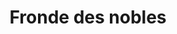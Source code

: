 ﻿---
title: "Fronde des nobles"
permalink: periodes_770.html
layout: periode
dataInici: 1650
dataFi: 1653
sidebar: periodes
pares:
  - id: 768
    title: "Fronde"
    dataInici: "(1648)"
    dataFi: "(1659)"

fills:
  - id: 771
    title: "Batalla de Rethel"
    dataInici: "(1650-12-15)"

jocsPrincipals:
jocsEscenaris:
jocsEpoca:
jocsEpocaEscenaris:
---

